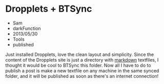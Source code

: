 # Dropplets + BTSync
- Sam
- darkFunction
- 2013/05/30
- Tools
- published

Just installed Dropplets, love the clean layout and simplicity.  Since the content of the Dropplets site is just a directory with [markdown](http://daringfireball.net/projects/markdown/) textfiles, I thought it would be cool to BTSync this folder. Now all I have to do to publish a post is make a new textfile on any machine in the same synced folder, and it will be published as soon as there's an internet connection!
